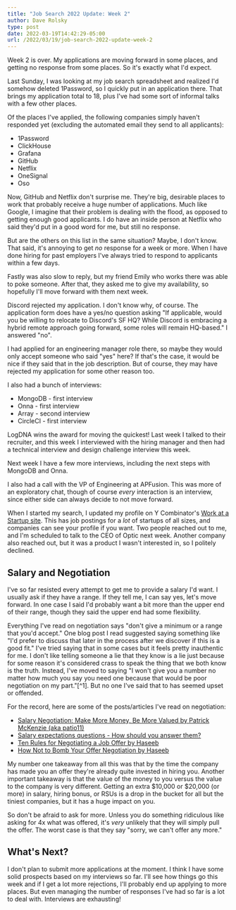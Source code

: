 ```yaml
---
title: "Job Search 2022 Update: Week 2"
author: Dave Rolsky
type: post
date: 2022-03-19T14:42:29-05:00
url: /2022/03/19/job-search-2022-update-week-2
---
```


Week 2 is over. My applications are moving forward in some places, and getting
no response from some places. So it's exactly what I'd expect.

Last Sunday, I was looking at my job search spreadsheet and realized I'd
somehow deleted 1Password, so I quickly put in an application there. That
brings my application total to 18, plus I've had some sort of informal talks
with a few other places.

Of the places I've applied, the following companies simply haven't responded
yet (excluding the automated email they send to all applicants):

- 1Password
- ClickHouse
- Grafana
- GitHub
- Netflix
- OneSignal
- Oso

Now, GitHub and Netflix don't surprise me. They're big, desirable places to
work that probably receive a huge number of applications. Much like Google, I
imagine that their problem is dealing with the flood, as opposed to getting
enough good applicants. I do have an inside person at Netflix who said they'd
put in a good word for me, but still no response.

But are the others on this list in the same situation? Maybe, I don't
know. That said, it's annoying to get _no_ response for a week or more. When I
have done hiring for past employers I've always tried to respond to applicants
within a few days.

Fastly was also slow to reply, but my friend Emily who works there was able to
poke someone. After that, they asked me to give my availability, so hopefully
I'll move forward with them next week.

Discord rejected my application. I don't know why, of course. The application
form does have a yes/no question asking "If applicable, would you be willing
to relocate to Discord's SF HQ? While Discord is embracing a hybrid remote
approach going forward, some roles will remain HQ-based." I answered "no".

I had applied for an engineering manager role there, so maybe they would only
accept someone who said "yes" here? If that's the case, it would be nice if
they said that in the job description. But of course, they may have rejected
my application for some other reason too.

I also had a bunch of interviews:

- MongoDB - first interview
- Onna - first interview
- Array - second interview
- CircleCI - first interview

LogDNA wins the award for moving the quickest! Last week I talked to their
recruiter, and this week I interviewed with the hiring manager and then had a
technical interview and design challenge interview this week.

Next week I have a few more interviews, including the next steps with MongoDB
and Onna.

I also had a call with the VP of Engineering at APFusion. This was more of an
exploratory chat, though of course _every_ interaction is an interview, since
either side can always decide to not move forward.

When I started my search, I updated my profile on Y Combinator's [Work at a
Startup site](https://www.workatastartup.com/). This has job postings for a
_lot_ of startups of all sizes, and companies can see your profile if you
want. Two people reached out to me, and I'm scheduled to talk to the CEO of
Optic next week. Another company also reached out, but it was a product I
wasn't interested in, so I politely declined.

## Salary and Negotiation

I've so far resisted every attempt to get me to provide a salary I'd want. I
usually ask if they have a range. If they tell me, I can say yes, let's move
forward. In one case I said I'd probably want a bit more than the upper end of
their range, though they said the upper end had some flexibility.

Everything I've read on negotiation says "don't give a minimum or a range that
you'd accept." One blog post I read suggested saying something like "I'd
prefer to discuss that later in the process after we discover if this is a
good fit."  I've tried saying that in some cases but it feels pretty
inauthentic for me. I don't like telling someone a lie that they know is a lie
just because for some reason it's considered crass to speak the thing that we
both know is the truth. Instead, I've moved to saying "I won't give you a
number no matter how much you say you need one because that would be poor
negotiation on my part."[^1]. But no one I've said that to has seemed upset
or offended.

For the record, here are some of the posts/articles I've read on negotiation:

- [Salary Negotiation: Make More Money, Be More Valued by Patrick McKenzie
  (aka patio11)](https://www.kalzumeus.com/2012/01/23/salary-negotiation/)
- [Salary expectations questions - How should you answer
  them?](https://fearlesssalarynegotiation.com/salary-expectations-interview-question/)
- [Ten Rules for Negotiating a Job Offer by
  Haseeb](https://haseebq.com/my-ten-rules-for-negotiating-a-job-offer/)
- [How Not to Bomb Your Offer Negotiation by
  Haseeb](https://haseebq.com/how-not-to-bomb-your-offer-negotiation/)

My number one takeaway from all this was that by the time the company has made
you an offer they're already quite invested in hiring you. Another important
takeaway is that the value of the money to you versus the value to the company
is very different. Getting an extra $10,000 or $20,000 (or more) in salary,
hiring bonus, or RSUs is a drop in the bucket for all but the tiniest
companies, but it has a huge impact on you.

So don't be afraid to ask for more. Unless you do something ridiculous like
asking for 4x what was offered, it's _very_ unlikely that they will simply
pull the offer. The worst case is that they say "sorry, we can't offer any
more."

## What's Next?

I don't plan to submit more applications at the moment. I think I have some
solid prospects based on my interviews so far. I'll see how things go this
week and if I get a lot more rejections, I'll probably end up applying to more
places. But even managing the number of responses I've had so far is a lot to
deal with. Interviews are exhausting!
